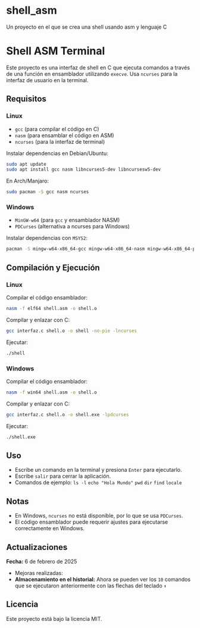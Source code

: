 # shell_asm
Un proyecto en el que se crea una shell usando asm y lenguaje C
# Shell ASM Terminal

Este proyecto es una interfaz de shell en C que ejecuta comandos a través de una función en ensamblador utilizando `execve`. Usa `ncurses` para la interfaz de usuario en la terminal.

## Requisitos

### **Linux**
- `gcc` (para compilar el código en C)
- `nasm` (para ensamblar el código en ASM)
- `ncurses` (para la interfaz de terminal)

Instalar dependencias en Debian/Ubuntu:
```bash
sudo apt update
sudo apt install gcc nasm libncurses5-dev libncursesw5-dev
```
En Arch/Manjaro:
```bash
sudo pacman -S gcc nasm ncurses
```

### **Windows**
- `MinGW-w64` (para `gcc` y ensamblador NASM)
- `PDCurses` (alternativa a ncurses para Windows)

Instalar dependencias con `MSYS2`:
```bash
pacman -S mingw-w64-x86_64-gcc mingw-w64-x86_64-nasm mingw-w64-x86_64-pdcurses
```

## Compilación y Ejecución

### **Linux**
Compilar el código ensamblador:
```bash
nasm -f elf64 shell.asm -o shell.o
```
Compilar y enlazar con C:
```bash
gcc interfaz.c shell.o -o shell -no-pie -lncurses
```
Ejecutar:
```bash
./shell
```

### **Windows**
Compilar el código ensamblador:
```bash
nasm -f win64 shell.asm -o shell.o
```
Compilar y enlazar con C:
```bash
gcc interfaz.c shell.o -o shell.exe -lpdcurses
```
Ejecutar:
```bash
./shell.exe
```

## Uso
- Escribe un comando en la terminal y presiona `Enter` para ejecutarlo.
- Escribe `salir` para cerrar la aplicación.
- Comandos de ejemplo:
  `ls -l`
  `echo "Hola Mundo"`
  `pwd`
  `dir`
  `find`
  `locale`

## Notas
- En Windows, `ncurses` no está disponible, por lo que se usa `PDCurses`.
- El código ensamblador puede requerir ajustes para ejecutarse correctamente en Windows.

## Actualizaciones

**Fecha:** 6 de febrero de 2025
- Mejoras realizadas:
- **Almacenamiento en el historial:** Ahora se pueden ver los `10` comandos que se ejecutaron anteriormente con las flechas del teclado `⬆`
## Licencia
Este proyecto está bajo la licencia MIT.

